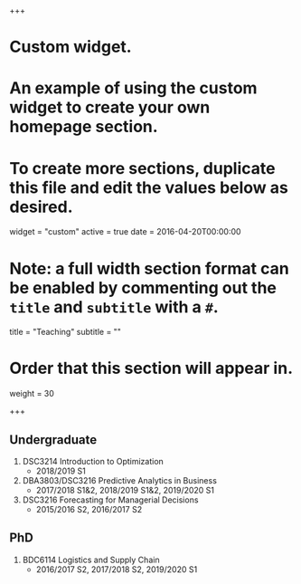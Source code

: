 +++
# Custom widget.
# An example of using the custom widget to create your own homepage section.
# To create more sections, duplicate this file and edit the values below as desired.
widget = "custom"
active = true
date = 2016-04-20T00:00:00

# Note: a full width section format can be enabled by commenting out the `title` and `subtitle` with a `#`.
title = "Teaching"
subtitle = ""

# Order that this section will appear in.
weight = 30

+++

## Undergraduate
1. DSC3214 Introduction to Optimization
	* 2018/2019 S1
2. DBA3803/DSC3216 Predictive Analytics in Business
	* 2017/2018 S1&2, 2018/2019 S1&2, 2019/2020 S1
3. DSC3216 Forecasting for Managerial Decisions
	* 2015/2016 S2, 2016/2017 S2

## PhD
1. BDC6114 Logistics and Supply Chain
	* 2016/2017 S2, 2017/2018 S2, 2019/2020 S1
